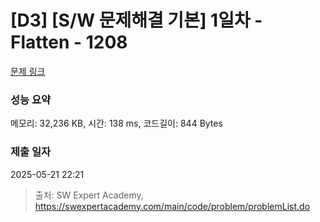 # [D3] [S/W 문제해결 기본] 1일차 - Flatten - 1208 

[문제 링크](https://swexpertacademy.com/main/code/problem/problemDetail.do?contestProbId=AV139KOaABgCFAYh) 

### 성능 요약

메모리: 32,236 KB, 시간: 138 ms, 코드길이: 844 Bytes

### 제출 일자

2025-05-21 22:21



> 출처: SW Expert Academy, https://swexpertacademy.com/main/code/problem/problemList.do